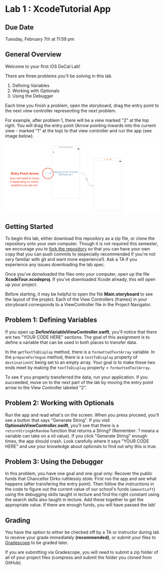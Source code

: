 # Lab 1 : XcodeTutorial App #


## Due Date ##
Tuesday, February 7th at 11:59 pm

## General Overview ##
Welcome to your first iOS DeCal Lab!

There are three problems you'll be solving in this lab.

1. Defining Variables
2. Working with Optionals
3. Using the Debugger

Each time you finish a problem, open the storyboard, drag the entry point to the next view controller representing the next problem. 

For example, after problem 1, there will be a view marked "2" at the top right. You will drag the entry point (Arrow pointing inwards into the current view - marked "1" at the top) to that view controller and run the app (see image below).

![alt text](/README-images/lab1-1.png)

## Getting Started 

To begin this lab, either download this repository as a zip file, or clone the repository onto your own computer. Though it is not required this semester, we encourage you to [fork the repository](https://help.github.com/articles/fork-a-repo/) so that you can have your own copy that you can push commits to (especially recommended if you're not very familiar with git and want more experience!). Ask a TA if you experience any issues downloading the lab spec.

Once you've donwloaded the files onto your computer, open up the file **XcodeTour.xcodeproj**. If you've downloaded Xcode already, this will open up your project.

Before starting, it may be helpful to open the file **Main.storyboard** to see the layout of the project. Each of the View Controllers (frames) in your storyboard corresponds to a ViewController file in the Project Navigator.

## Problem 1: Defining Variables ##
If you open up **DefineVariableViewController.swift**, you'll notice that there are two "YOUR CODE HERE" sections. The goal of this assignment is to define a variable that can be used in both places to transfer data. 

In the `getTextToDisplay` method, there is a `formattedTextArray` variable. In the `prepareForSegue` method, there is a `textToDisplay` property of `destinationVC` being set to an empty array. Your goal is to make these two ends meet by making the `textToDisplay` property = `formattedTextArray`.

To see if you properly transferred the data, run your application. If you succeeded, move on to the next part of the lab by moving the entry point arrow to the View Controller labeled "2".

## Problem 2: Working with Optionals ##
Run the app and read what's on the screen. When you press proceed, you'll see a button that says "Generate String". If you visit **OptionalsViewController.swift**, you'll see that there is a `returnStringAtRandom` function that returns a String? (Remember: ? means a variable can take on a nil value). If you click "Generate String" enough times, the app should crash. Look carefully where it says "YOUR CODE HERE" and use your knowledge about optionals to find out why this is true.
 
## Problem 3: Using the Debugger ##
In this problem, you have one goal and one goal only: Recover the public funds that Chancellor Dirks ruthlessly stole. First run the app and see what happens (after transfering the entry point). Then follow the instructions in the code to figure out the current value of our school's funds (`amountLeft`) using the debugging skills taught in lecture and find the right constant using the search skills also taught in lecture. Add these together to get the appropriate value. If there are enough funds, you will have passed the lab!

## Grading ##
You have the option to either be checked off by a TA or instructor during lab to receive your grade immediately **(recommended)**, or submit your files to [Gradescope](https://gradescope.com/courses/5482/assignments/17996/) to be graded later.

If you are submitting via Gradescope, you will need to submit a zip folder of all of your project files (compress and submit the folder you cloned from GitHub).
